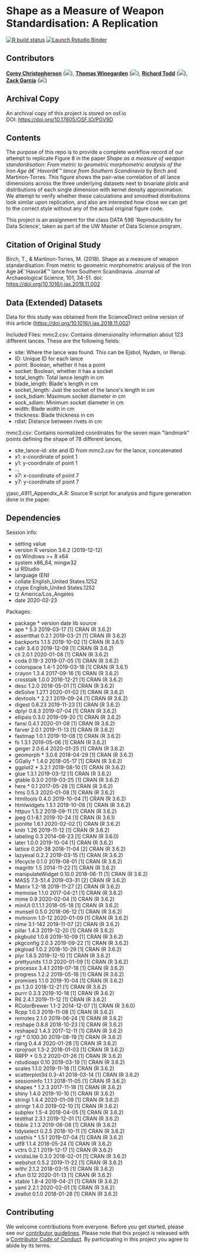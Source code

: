 # Shape as a Measure of Weapon Standardisation: A Replication

<!-- badges: start -->
[![R build status](https://github.com/rcctodd/-Christopherson-Garcia-Todd-Winegarden-replication-project/workflows/R-CMD-check/badge.svg)](https://github.com/rcctodd/-Christopherson-Garcia-Todd-Winegarden-replication-project/actions)
[![Launch Rstudio Binder](http://mybinder.org/badge_logo.svg)](https://mybinder.org/v2/gh/rcctodd/-Christopherson-Garcia-Todd-Winegarden-replication-project/master?urlpath=rstudio)
<!-- badges: end -->
 
## Contributors

[__Corey Christopherson__](https://github.com/chrico7 "Corey Christopherson on Github") ([![](https://orcid.org/sites/default/files/images/orcid_16x16.png)](https://orcid.org/0000-0001-6470-1146)), [__Thomas Winegarden__](https://github.com/ThomasWinegarden "Thomas Winegarden on Github")  ([![](https://orcid.org/sites/default/files/images/orcid_16x16.png)](https://orcid.org/0000-0003-1912-1964)), [__Richard Todd__](https://github.com/rcctodd "Richard Todd on Github")  ([![](https://orcid.org/sites/default/files/images/orcid_16x16.png)](https://orcid.org/0000-0003-2083-9631)), [__Zack Garcia__](https://github.com/zacharyfgarcia "Zack Garcia on Github")  ([![](https://orcid.org/sites/default/files/images/orcid_16x16.png)](https://orcid.org/0000-0002-6538-5592))

## Archival Copy

An archival copy of this project is stored on osf.io  
DOI: https://doi.org/10.17605/OSF.IO/PGV9D

## Contents

The purpose of this repo is to provide a complete workflow record of our attempt to replicate Figure 8 in the paper _Shape as a measure of weapon standardisation: From metric to geometric morphometric analysis of the Iron Age â€˜Havorâ€™ lance from Southern Scandinavia_ by Birch and Martinon-Torres. This figure shows the pair-wise correlation of all lance dimensions across the three underlying datasets next to bivariate plots and distributions of each single dimension with kernel density approximation. We attempt to verify whether these calculations and smoothed distributions look similar upon replication, and also are interested how close we can get to the correct style without any of the actual original figure code.

This project is an assignment for the class DATA 598 'Reproducibility for Data Science', taken as part of the UW Master of Data Science program.

## Citation of Original Study

Birch, T., & Martinon-Torres, M. (2018). Shape as a measure of weapon standardisation: From 
    metric to geometric morphometric analysis of the Iron Age â€˜Havorâ€™ lance from Southern
    Scandinavia. Journal of Archaeological Science, 101, 34-51. doi: 
    https://doi.org/10.1016/j.jas.2018.11.002


## Data (Extended) Datasets

Data for this study was obtained from the ScienceDirect online version of this article (https://doi.org/10.1016/j.jas.2018.11.002)

Included Files:
mmc2.csv: Contains dimensionality information about 123 different lances. These are the following fields: 

- site: Where the lance was found. This can be Ejsbol, Nydam, or Illerup. 
- ID: Unique ID for each lance
- point: Boolean, whether it has a point
- socket: Boolean, whether it has a socket 
- total_length: Total lance length in cm
- blade_length: Blade's length in cm
- socket_length: Just the socket of the lance's length in cm
- sock_bdiam: Maximum socket diameter in cm
- sock_sdiam: Minimum socket diameter in cm
- width: Blade width in cm
- thickness: Blade thickness in cm
- rdist: Distance between rivets in cm
	
mmc3.csv: Contains normalized coordinates for the seven main "landmark" points defining the shape of 78 different lances,
- site_lance-id: site and ID from mmc2.csv for the lance, concatenated
- x1: x-coordinate of point 1
- y1: y-coordinate of point 1
- ...
- x7: x-coordinate of point 7
- y7: y-coordinate of point 7

yjasc_4911_Appendix_A.R: Source R script for analysis and figure generation done in the paper. 

## Dependencies

Session info:
- setting  value                       
- version  R version 3.6.2 (2019-12-12)
- os       Windows >= 8 x64            
- system   x86_64, mingw32             
- ui       RStudio                     
- language (EN)                        
- collate  English_United States.1252  
- ctype    English_United States.1252  
- tz       America/Los_Angeles         
- date     2020-02-23                  

Packages:
- package          * version  date       lib source        
- ape              * 5.3      2019-03-17 [1] CRAN (R 3.6.2)
- assertthat         0.2.1    2019-03-21 [1] CRAN (R 3.6.2)
- backports          1.1.5    2019-10-02 [1] CRAN (R 3.6.1)
- callr              3.4.0    2019-12-09 [1] CRAN (R 3.6.2)
- cli                2.0.1    2020-01-08 [1] CRAN (R 3.6.2)
- coda               0.19-3   2019-07-05 [1] CRAN (R 3.6.2)
- colorspace         1.4-1    2019-03-18 [1] CRAN (R 3.6.1)
- crayon             1.3.4    2017-09-16 [1] CRAN (R 3.6.2)
- crosstalk          1.0.0    2016-12-21 [1] CRAN (R 3.6.2)
- desc               1.2.0    2018-05-01 [1] CRAN (R 3.6.2)
- deSolve            1.27.1   2020-01-02 [1] CRAN (R 3.6.2)
- devtools         * 2.2.1    2019-09-24 [1] CRAN (R 3.6.2)
- digest             0.6.23   2019-11-23 [1] CRAN (R 3.6.2)
- dplyr              0.8.3    2019-07-04 [1] CRAN (R 3.6.2)
- ellipsis           0.3.0    2019-09-20 [1] CRAN (R 3.6.2)
- fansi              0.4.1    2020-01-08 [1] CRAN (R 3.6.2)
- farver             2.0.1    2019-11-13 [1] CRAN (R 3.6.2)
- fastmap            1.0.1    2019-10-08 [1] CRAN (R 3.6.2)
- fs                 1.3.1    2019-05-06 [1] CRAN (R 3.6.2)
- geiger             2.0.6.4  2020-01-25 [1] CRAN (R 3.6.2)
- geomorph         * 3.0.6    2018-04-29 [1] CRAN (R 3.6.2)
- GGally           * 1.4.0    2018-05-17 [1] CRAN (R 3.6.2)
- ggplot2          * 3.2.1    2019-08-10 [1] CRAN (R 3.6.2)
- glue               1.3.1    2019-03-12 [1] CRAN (R 3.6.2)
- gtable             0.3.0    2019-03-25 [1] CRAN (R 3.6.2)
- here             * 0.1      2017-05-28 [1] CRAN (R 3.6.2)
- hms                0.5.3    2020-01-08 [1] CRAN (R 3.6.2)
- htmltools          0.4.0    2019-10-04 [1] CRAN (R 3.6.2)
- htmlwidgets        1.5.1    2019-10-08 [1] CRAN (R 3.6.2)
- httpuv             1.5.2    2019-09-11 [1] CRAN (R 3.6.2)
- jpeg               0.1-8.1  2019-10-24 [1] CRAN (R 3.6.1)
- jsonlite           1.6.1    2020-02-02 [1] CRAN (R 3.6.2)
- knitr              1.26     2019-11-12 [1] CRAN (R 3.6.2)
- labeling           0.3      2014-08-23 [1] CRAN (R 3.6.0)
- later              1.0.0    2019-10-04 [1] CRAN (R 3.6.2)
- lattice            0.20-38  2018-11-04 [2] CRAN (R 3.6.2)
- lazyeval           0.2.2    2019-03-15 [1] CRAN (R 3.6.2)
- lifecycle          0.1.0    2019-08-01 [1] CRAN (R 3.6.2)
- magrittr           1.5      2014-11-22 [1] CRAN (R 3.6.2)
- manipulateWidget   0.10.0   2018-06-11 [1] CRAN (R 3.6.2)
- MASS               7.3-51.4 2019-03-31 [2] CRAN (R 3.6.2)
- Matrix             1.2-18   2019-11-27 [2] CRAN (R 3.6.2)
- memoise            1.1.0    2017-04-21 [1] CRAN (R 3.6.2)
- mime               0.9      2020-02-04 [1] CRAN (R 3.6.2)
- miniUI             0.1.1.1  2018-05-18 [1] CRAN (R 3.6.2)
- munsell            0.5.0    2018-06-12 [1] CRAN (R 3.6.2)
- mvtnorm            1.0-12   2020-01-09 [1] CRAN (R 3.6.2)
- nlme               3.1-142  2019-11-07 [2] CRAN (R 3.6.2)
- pillar             1.4.3    2019-12-20 [1] CRAN (R 3.6.2)
- pkgbuild           1.0.6    2019-10-09 [1] CRAN (R 3.6.2)
- pkgconfig          2.0.3    2019-09-22 [1] CRAN (R 3.6.2)
- pkgload            1.0.2    2018-10-29 [1] CRAN (R 3.6.2)
- plyr               1.8.5    2019-12-10 [1] CRAN (R 3.6.2)
- prettyunits        1.1.0    2020-01-09 [1] CRAN (R 3.6.2)
- processx           3.4.1    2019-07-18 [1] CRAN (R 3.6.2)
- progress           1.2.2    2019-05-16 [1] CRAN (R 3.6.2)
- promises           1.1.0    2019-10-04 [1] CRAN (R 3.6.2)
- ps                 1.3.0    2018-12-21 [1] CRAN (R 3.6.2)
- purrr              0.3.3    2019-10-18 [1] CRAN (R 3.6.2)
- R6                 2.4.1    2019-11-12 [1] CRAN (R 3.6.2)
- RColorBrewer       1.1-2    2014-12-07 [1] CRAN (R 3.6.0)
- Rcpp               1.0.3    2019-11-08 [1] CRAN (R 3.6.2)
- remotes            2.1.0    2019-06-24 [1] CRAN (R 3.6.2)
- reshape            0.8.8    2018-10-23 [1] CRAN (R 3.6.2)
- reshape2           1.4.3    2017-12-11 [1] CRAN (R 3.6.2)
- rgl              * 0.100.30 2019-08-19 [1] CRAN (R 3.6.2)
- rlang              0.4.4    2020-01-28 [1] CRAN (R 3.6.2)
- rprojroot          1.3-2    2018-01-03 [1] CRAN (R 3.6.2)
- RRPP             * 0.5.2    2020-01-26 [1] CRAN (R 3.6.2)
- rstudioapi         0.10     2019-03-19 [1] CRAN (R 3.6.2)
- scales             1.1.0    2019-11-18 [1] CRAN (R 3.6.2)
- scatterplot3d      0.3-41   2018-03-14 [1] CRAN (R 3.6.2)
- sessioninfo        1.1.1    2018-11-05 [1] CRAN (R 3.6.2)
- shapes           * 1.2.3    2017-11-18 [1] CRAN (R 3.6.2)
- shiny              1.4.0    2019-10-10 [1] CRAN (R 3.6.2)
- stringi            1.4.4    2020-01-09 [1] CRAN (R 3.6.2)
- stringr            1.4.0    2019-02-10 [1] CRAN (R 3.6.2)
- subplex            1.5-4    2018-04-05 [1] CRAN (R 3.6.2)
- testthat           2.3.1    2019-12-01 [1] CRAN (R 3.6.2)
- tibble             2.1.3    2019-06-06 [1] CRAN (R 3.6.2)
- tidyselect         0.2.5    2018-10-11 [1] CRAN (R 3.6.2)
- usethis          * 1.5.1    2019-07-04 [1] CRAN (R 3.6.2)
- utf8               1.1.4    2018-05-24 [1] CRAN (R 3.6.2)
- vctrs              0.2.1    2019-12-17 [1] CRAN (R 3.6.2)
- viridisLite        0.3.0    2018-02-01 [1] CRAN (R 3.6.2)
- webshot            0.5.2    2019-11-22 [1] CRAN (R 3.6.2)
- withr              2.1.2    2018-03-15 [1] CRAN (R 3.6.2)
- xfun               0.12     2020-01-13 [1] CRAN (R 3.6.2)
- xtable             1.8-4    2019-04-21 [1] CRAN (R 3.6.2)
- yaml               2.2.1    2020-02-01 [1] CRAN (R 3.6.2)
- zeallot            0.1.0    2018-01-28 [1] CRAN (R 3.6.2)
 

## Contributing
 
We welcome contributions from everyone. Before you get started, please see our [contributor guidelines](https://github.com/rcctodd/598A_replication_project/blob/master/CONTRIBUTING.md). Please note that this project is released with a [Contributor Code of Conduct](https://github.com/rcctodd/598A_replication_project/blob/master/CODE_OF_CONDUCT.md). By participating in this project you agree to abide by its terms.
